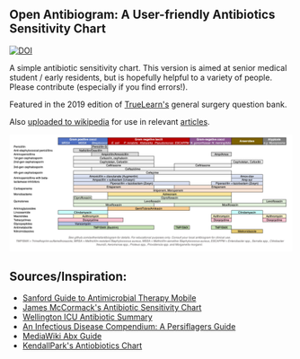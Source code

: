 ## Open Antibiogram: A User-friendly Antibiotics Sensitivity Chart
[![DOI](https://zenodo.org/badge/DOI/10.5281/zenodo.10842457.svg)](https://doi.org/10.5281/zenodo.10842457)

A simple antibiotic sensitivity chart. This version is aimed at senior medical student / early residents, but is hopefully helpful to a variety of people. Please contribute (especially if you find errors!). 

Featured in the 2019 edition of [TrueLearn's](http://truelearn.com) general surgery question bank.

Also [uploaded to wikipedia](https://commons.wikimedia.org/wiki/File:Antibiotics_coverage_diagram.jpg) for use in relevant [articles](https://en.wikipedia.org/wiki/Broad-spectrum_antibiotic). 

![antibiotic sensitivity chart](/antibiogram.jpg)

## Sources/Inspiration:
- [Sanford Guide to Antimicrobial Therapy Mobile](http://sanfordguide.com/)
- [James McCormack's Antibiotic Sensitivity Chart](http://therapeuticseducation.org/sites/therapeuticseducation.org/files/Antibiotic_Sensitivity_December_2015.pdf)
- [Wellington ICU Antibiotic Summary](http://wellingtonicu.com/Drug/PDF/Wellington%20ICU%20Antibiotic%20Summary.pdf)
- [An Infectious Disease Compendium: A Persiflagers Guide](http://pusware.com/testpus/index.html)
- [MediaWiki Abx Guide](http://mediwikis.com/wiki/index.php/Causative_Organisms_and_Antibiotics_Guide)
- [KendallPark's Antiobiotics Chart](https://www.reddit.com/r/medicalschool/comments/6lb7ae/antibiotics_sensitivity_chart_in_spreadsheet/)
